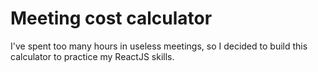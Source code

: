 # Meeting cost calculator
I've spent too many hours in useless meetings, so I decided to build this calculator to practice my ReactJS skills.